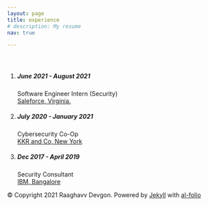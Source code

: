 ```yaml
---
layout: page
title: experience
# description: My resume
nav: true

---
```


 <!-- Content -->

<div class="container mt-5">
    <div class="post">

  <header class="post-header">
    <h1 class="post-title"></h1>
    <p class="post-description"></p>
  </header>

  <article>
    <div class="publications">

<ol class="bibliography">

  <li>
  <div class="row">
    <div class="col-sm-5">
      <h5>June 2021 - August 2021</h5>
    </div>
    <div class="col-sm-7">
      <span class="title">Software Engineer Intern (Security) </span><br/>
        <a href="https://www.salesforce.com/">Saleforce, Virginia.</a>
    </div>
</div>
</li>


<li>
  <div class="row">
    <div class="col-sm-5">
      <h5>July 2020 - January 2021</h5>
    </div>
    <div class="col-sm-7">
      <span class="title">Cybersecurity Co-Op</span>
    <br/> <a href="https://www.kkr.com/">KKR and Co, New York</a>
    </div>
    </div>
</li>
<li>
  <div class="row">
    <div class="col-sm-5">
      <h5>Dec 2017 - April 2019</h5>
    </div>
    <div class="col-sm-7">
      <span class="title">Security Consultant</span>
      <br/> <a href="https://www.ibm.com/">IBM, Bangalore</a>
    </div>
    </div>
</li>


</ol>
</div>

  </article>

</div>

</div>


    
<footer class="fixed-bottom">
  <div class="container mt-0">
    &copy; Copyright 2021 Raaghavv  Devgon.
    Powered by <a href="http://jekyllrb.com/" target="_blank">Jekyll</a> with <a href="https://github.com/alshedivat/al-folio">al-folio